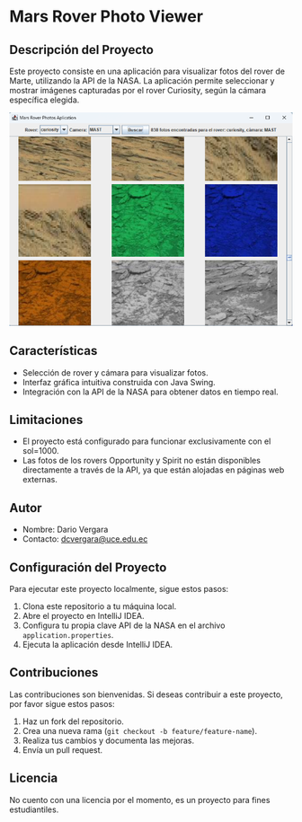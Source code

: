 # Mars Rover Photo Viewer

## Descripción del Proyecto

Este proyecto consiste en una aplicación para visualizar fotos del rover de Marte, utilizando la API de la NASA. La aplicación permite seleccionar y mostrar imágenes capturadas por el rover Curiosity, según la cámara específica elegida.

![Vista previa de la aplicación](ApiNASA/VisualMars.png)

## Características

- Selección de rover y cámara para visualizar fotos.
- Interfaz gráfica intuitiva construida con Java Swing.
- Integración con la API de la NASA para obtener datos en tiempo real.

## Limitaciones

- El proyecto está configurado para funcionar exclusivamente con el sol=1000.
- Las fotos de los rovers Opportunity y Spirit no están disponibles directamente a través de la API, ya que están alojadas en páginas web externas.

## Autor

- Nombre: Dario Vergara
- Contacto: dcvergara@uce.edu.ec

## Configuración del Proyecto

Para ejecutar este proyecto localmente, sigue estos pasos:

1. Clona este repositorio a tu máquina local.
2. Abre el proyecto en IntelliJ IDEA.
3. Configura tu propia clave API de la NASA en el archivo `application.properties`.
4. Ejecuta la aplicación desde IntelliJ IDEA.

## Contribuciones

Las contribuciones son bienvenidas. Si deseas contribuir a este proyecto, por favor sigue estos pasos:

1. Haz un fork del repositorio.
2. Crea una nueva rama (`git checkout -b feature/feature-name`).
3. Realiza tus cambios y documenta las mejoras.
4. Envía un pull request.

## Licencia
No cuento con una licencia por el momento, es un proyecto para fines estudiantiles.

